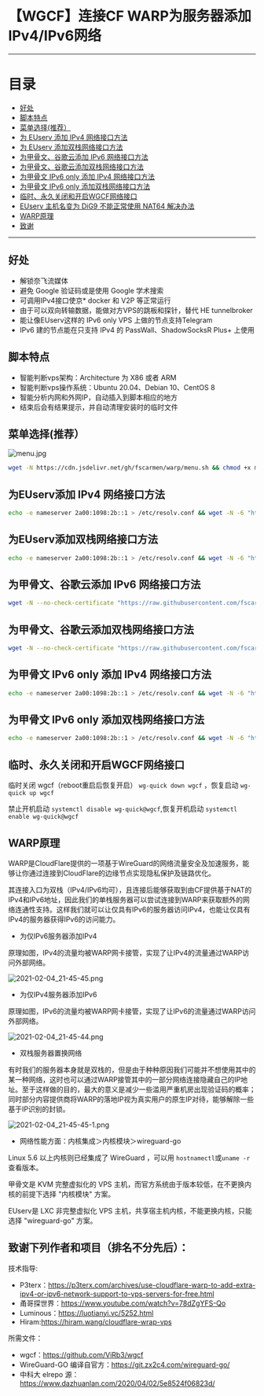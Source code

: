 # 【WGCF】连接CF WARP为服务器添加IPv4/IPv6网络

* * *

# 目录

- [好处](README.md#好处)
- [脚本特点](README.md#脚本特点)
- [菜单选择(推荐）](README.md#菜单选择推荐)
- [为 EUserv 添加 IPv4 网络接口方法](README.md#%E4%B8%BAeuserv%E6%B7%BB%E5%8A%A0-ipv4-%E7%BD%91%E7%BB%9C%E6%8E%A5%E5%8F%A3%E6%96%B9%E6%B3%95)
- [为 EUserv 添加双栈网络接口方法](README.md#%E4%B8%BAeuserv%E6%B7%BB%E5%8A%A0%E5%8F%8C%E6%A0%88%E7%BD%91%E7%BB%9C%E6%8E%A5%E5%8F%A3%E6%96%B9%E6%B3%95)
- [为甲骨文、谷歌云添加 IPv6 网络接口方法](README.md#%E4%B8%BA%E7%94%B2%E9%AA%A8%E6%96%87%E8%B0%B7%E6%AD%8C%E4%BA%91%E6%B7%BB%E5%8A%A0-ipv6-%E7%BD%91%E7%BB%9C%E6%8E%A5%E5%8F%A3%E6%96%B9%E6%B3%95)
- [为甲骨文、谷歌云添加双栈网络接口方法](README.md#%E4%B8%BA%E7%94%B2%E9%AA%A8%E6%96%87%E8%B0%B7%E6%AD%8C%E4%BA%91%E6%B7%BB%E5%8A%A0%E5%8F%8C%E6%A0%88%E7%BD%91%E7%BB%9C%E6%8E%A5%E5%8F%A3%E6%96%B9%E6%B3%95)
- [为甲骨文 IPv6 only 添加 IPv4 网络接口方法](README.md#%E4%B8%BA%E7%94%B2%E9%AA%A8%E6%96%87-ipv6-only-%E6%B7%BB%E5%8A%A0-ipv4-%E7%BD%91%E7%BB%9C%E6%8E%A5%E5%8F%A3%E6%96%B9%E6%B3%95)
- [为甲骨文 IPv6 only 添加双栈网络接口方法](README.md#%E4%B8%BA%E7%94%B2%E9%AA%A8%E6%96%87-ipv6-only-%E6%B7%BB%E5%8A%A0%E5%8F%8C%E6%A0%88%E7%BD%91%E7%BB%9C%E6%8E%A5%E5%8F%A3%E6%96%B9%E6%B3%95)
- [临时、永久关闭和开启WGCF网络接口](README.md#临时永久关闭和开启WGCF网络接口)
- [EUserv 主机名变为 DiG9 不能正常使用 NAT64 解决办法](https://github.com/fscarmen/warp/tree/main/DiG9#euserv-%E4%B8%BB%E6%9C%BA%E5%90%8D%E5%8F%98%E4%B8%BA-dig9-%E4%B8%8D%E8%83%BD%E6%AD%A3%E5%B8%B8%E4%BD%BF%E7%94%A8-nat64-%E8%A7%A3%E5%86%B3%E5%8A%9E%E6%B3%95)
- [WARP原理](README.md#WARP原理)
- [致谢](README.md#致谢下列作者和项目排名不分先后)

* * *

## 好处

* 解锁奈飞流媒体
* 避免 Google 验证码或是使用 Google 学术搜索
* 可调用IPv4接口使京* docker 和 V2P 等正常运行
* 由于可以双向转输数据，能做对方VPS的跳板和探针，替代 HE tunnelbroker
* 能让像EUserv这样的 IPv6 only VPS 上做的节点支持Telegram
* IPv6 建的节点能在只支持 IPv4 的 PassWall、ShadowSocksR Plus+ 上使用

## 脚本特点

* 智能判断vps架构：Architecture 为 X86 或者 ARM
* 智能判断vps操作系统：Ubuntu 20.04、Debian 10、CentOS 8
* 智能分析内网和外网IP，自动插入到脚本相应的地方
* 结束后会有结果提示，并自动清理安装时的临时文件

## 菜单选择(推荐）

![menu.jpg](https://i.loli.net/2021/06/13/DGyVL9TFo8YmMeb.jpg)

```bash
wget -N https://cdn.jsdelivr.net/gh/fscarmen/warp/menu.sh && chmod +x menu.sh && ./menu.sh
```

## 为EUserv添加 IPv4 网络接口方法

```bash
echo -e nameserver 2a00:1098:2b::1 > /etc/resolv.conf && wget -N -6 "https://raw.githubusercontent.com/fscarmen/warp/main/warp.sh" && chmod +x warp.sh && ./warp.sh
```

## 为EUserv添加双栈网络接口方法

```bash
echo -e nameserver 2a00:1098:2b::1 > /etc/resolv.conf && wget -N -6 "https://raw.githubusercontent.com/fscarmen/warp/main/dualstack.sh" && chmod +x dualstack.sh && ./dualstack.sh
```

## 为甲骨文、谷歌云添加 IPv6 网络接口方法

```bash
wget -N --no-check-certificate "https://raw.githubusercontent.com/fscarmen/warp/main/warp6.sh" && chmod +x warp6.sh && ./warp6.sh
```

## 为甲骨文、谷歌云添加双栈网络接口方法

```bash
wget -N --no-check-certificate "https://raw.githubusercontent.com/fscarmen/warp/main/dualstack6.sh" && chmod +x dualstack6.sh && ./dualstack6.sh
```

## 为甲骨文 IPv6 only 添加 IPv4 网络接口方法

```bash
echo -e nameserver 2a00:1098:2b::1 > /etc/resolv.conf && wget -N -6 "https://raw.githubusercontent.com/fscarmen/warp/main/warp4.sh" && chmod +x warp4.sh && ./war4.sh
```

## 为甲骨文 IPv6 only 添加双栈网络接口方法

```bash
echo -e nameserver 2a00:1098:2b::1 > /etc/resolv.conf && wget -N -6 "https://raw.githubusercontent.com/fscarmen/warp/main/dualstack46.sh" && chmod +x dualstack46.sh && ./dualstack46.sh
```

## 临时、永久关闭和开启WGCF网络接口

临时关闭 wgcf（reboot重启后恢复开启） ```wg-quick down wgcf``` ，恢复启动 ```wg-quick up wgcf```

禁止开机启动 ```systemctl disable wg-quick@wgcf```,恢复开机启动 ```systemctl enable wg-quick@wgcf```


## WARP原理

WARP是CloudFlare提供的一项基于WireGuard的网络流量安全及加速服务，能够让你通过连接到CloudFlare的边缘节点实现隐私保护及链路优化。

其连接入口为双栈（IPv4/IPv6均可），且连接后能够获取到由CF提供基于NAT的IPv4和IPv6地址，因此我们的单栈服务器可以尝试连接到WARP来获取额外的网络连通性支持。这样我们就可以让仅具有IPv6的服务器访问IPv4，也能让仅具有IPv4的服务器获得IPv6的访问能力。

* 为仅IPv6服务器添加IPv4

原理如图，IPv4的流量均被WARP网卡接管，实现了让IPv4的流量通过WARP访问外部网络。

![2021-02-04_21-45-45.png](https://i.loli.net/2021/03/20/XesDmluhRBkHSjd.png)

* 为仅IPv4服务器添加IPv6

原理如图，IPv6的流量均被WARP网卡接管，实现了让IPv6的流量通过WARP访问外部网络。

![2021-02-04_21-45-44.png](https://cdn.luotianyi.vc/wp-content/uploads/2021-02-04_21-45-44.png)

* 双栈服务器置换网络

有时我们的服务器本身就是双栈的，但是由于种种原因我们可能并不想使用其中的某一种网络，这时也可以通过WARP接管其中的一部分网络连接隐藏自己的IP地址。至于这样做的目的，最大的意义是减少一些滥用严重机房出现验证码的概率；同时部分内容提供商将WARP的落地IP视为真实用户的原生IP对待，能够解除一些基于IP识别的封锁。

![2021-02-04_21-45-45-1.png](https://i.loli.net/2021/03/20/7vWf15szTONgq69.png)

* 网络性能方面：内核集成＞内核模块＞wireguard-go

Linux 5.6 以上内核则已经集成了 WireGuard ，可以用 ```hostnamectl```或```uname -r```查看版本。

甲骨文是 KVM 完整虚拟化的 VPS 主机，而官方系统由于版本较低，在不更换内核的前提下选择  "内核模块" 方案。

EUserv是 LXC 非完整虚拟化 VPS 主机，共享宿主机内核，不能更换内核，只能选择 "wireguard-go" 方案。
    

## 致谢下列作者和项目（排名不分先后）：  

技术指导:
* P3terx：https://p3terx.com/archives/use-cloudflare-warp-to-add-extra-ipv4-or-ipv6-network-support-to-vps-servers-for-free.html
* 甬哥探世界：https://www.youtube.com/watch?v=78dZgYFS-Qo
* Luminous：https://luotianyi.vc/5252.html
* Hiram:https://hiram.wang/cloudflare-wrap-vps

所需文件：
* wgcf：https://github.com/ViRb3/wgcf
* WireGuard-GO 编译自官方：https://git.zx2c4.com/wireguard-go/
* 中科大 elrepo 源：https://www.dazhuanlan.com/2020/04/02/5e8524f06823d/
